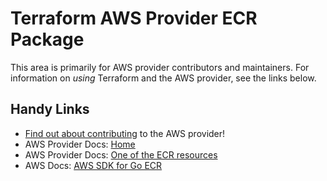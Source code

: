 # Terraform AWS Provider ECR Package
<!-- markdownlint-disable MD026 -->
This area is primarily for AWS provider contributors and maintainers. For information on _using_ Terraform and the AWS provider, see the links below.


## Handy Links
* [Find out about contributing](../../../docs/contributing) to the AWS provider!
* AWS Provider Docs: [Home](https://registry.terraform.io/providers/hashicorp/aws/latest/docs)
* AWS Provider Docs: [One of the ECR resources](https://registry.terraform.io/providers/hashicorp/aws/latest/docs/resources/ecr_lifecycle_policy)
* AWS Docs: [AWS SDK for Go ECR](https://docs.aws.amazon.com/sdk-for-go/api/service/ecr/)
